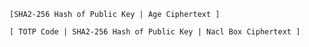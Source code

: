 `[SHA2-256 Hash of Public Key | Age Ciphertext ]`

`[ TOTP Code | SHA2-256 Hash of Public Key | Nacl Box Ciphertext ]`

